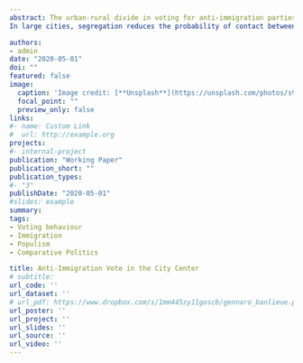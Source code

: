 ```yaml
---
abstract: The urban-rural divide in voting for anti-immigration parties is one of the most striking patterns in contemporary Western democracies. Why are cities different?
In large cities, segregation reduces the probability of contact between immigrants and natives and, hence, it reduces the salience of the immigration issue in the decision of how to cast a ballot. I show that citizens of large cities in France are more likely to vote more for far-right parties in response to immigration when segregation is low. The effect fades away as segregation increases. When the electoral response to immigration is analysed at the polling station level, i.e. when segregation is naturally controlled for, then standard results in the literature appear: (i) more immigration is associated with more far-right vote, (ii) more so if immigrants compete with natives for welfare.  

authors:
- admin
date: "2020-05-01"
doi: ""
featured: false
image:
  caption: 'Image credit: [**Unsplash**](https://unsplash.com/photos/s9CC2SKySJM)'
  focal_point: ""
  preview_only: false
links:
#- name: Custom Link
#  url: http://example.org
projects:
#- internal-project
publication: "Working Paper"
publication_short: ""
publication_types:
#- "3"
publishDate: "2020-05-01"
#slides: example
summary: 
tags: 
- Voting behaviour
- Immigration
- Populism
- Comparative Politics

title: Anti-Immigration Vote in the City Center
# subtitle:
url_code: ''
url_dataset: ''
# url_pdf: https://www.dropbox.com/s/1mm445zy11goscb/gennaro_banlieue.pdf?dl=0
url_poster: ''
url_project: ''
url_slides: ''
url_source: ''
url_video: ''
---
```


